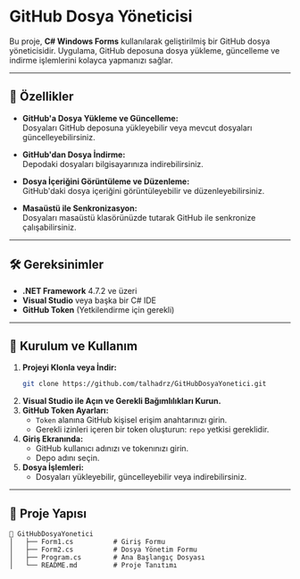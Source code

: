 # GitHub Dosya Yöneticisi

Bu proje, **C# Windows Forms** kullanılarak geliştirilmiş bir GitHub dosya yöneticisidir. Uygulama, GitHub deposuna dosya yükleme, güncelleme ve indirme işlemlerini kolayca yapmanızı sağlar.

---

## 📌 Özellikler

- **GitHub'a Dosya Yükleme ve Güncelleme:**  
  Dosyaları GitHub deposuna yükleyebilir veya mevcut dosyaları güncelleyebilirsiniz.

- **GitHub'dan Dosya İndirme:**  
  Depodaki dosyaları bilgisayarınıza indirebilirsiniz.

- **Dosya İçeriğini Görüntüleme ve Düzenleme:**  
  GitHub'daki dosya içeriğini görüntüleyebilir ve düzenleyebilirsiniz.

- **Masaüstü ile Senkronizasyon:**  
  Dosyaları masaüstü klasörünüzde tutarak GitHub ile senkronize çalışabilirsiniz.

---

## 🛠️ Gereksinimler

- **.NET Framework** 4.7.2 ve üzeri
- **Visual Studio** veya başka bir C# IDE
- **GitHub Token** (Yetkilendirme için gerekli)

---

## 🚀 Kurulum ve Kullanım

1. **Projeyi Klonla veya İndir:**
    ```bash
    git clone https://github.com/talhadrz/GitHubDosyaYonetici.git
    ```
2. **Visual Studio ile Açın ve Gerekli Bağımlılıkları Kurun.**
3. **GitHub Token Ayarları:**
   - `Token` alanına GitHub kişisel erişim anahtarınızı girin.
   - Gerekli izinleri içeren bir token oluşturun: `repo` yetkisi gereklidir.
4. **Giriş Ekranında:**
   - GitHub kullanıcı adınızı ve tokenınızı girin.
   - Depo adını seçin.
5. **Dosya İşlemleri:**
   - Dosyaları yükleyebilir, güncelleyebilir veya indirebilirsiniz.

---

## 📂 Proje Yapısı

```plaintext
📁 GitHubDosyaYonetici
│   ├── Form1.cs          # Giriş Formu
│   ├── Form2.cs          # Dosya Yönetim Formu
│   ├── Program.cs        # Ana Başlangıç Dosyası
│   └── README.md         # Proje Tanıtımı
